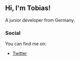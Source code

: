 ## Hi, I'm Tobias!
A junior developer from Germany.

### Social
You can find me on:
* [Twitter](https://wwww.twitter.com/BonekitDEV)
